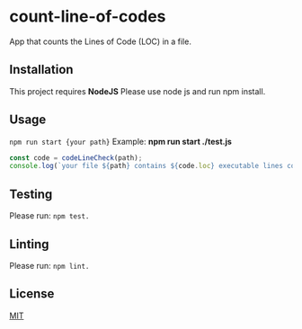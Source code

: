 # count-line-of-codes
App that counts the Lines of Code (LOC) in a file.

## Installation
This project requires **NodeJS**
Please use node js and run npm install.

## Usage
```npm run start {your path}```
Example: **npm run start ./test.js**

```javascript
const code = codeLineCheck(path);
console.log(`your file ${path} contains ${code.loc} executable lines code`); // return executable lines code count.
```

## Testing
Please run:
 ```npm test.```

## Linting
Please run:
```npm lint.```

## License

[MIT](https://github.com/Bilelkabtni/line-of-code-counter/blob/master/LICENSE)
